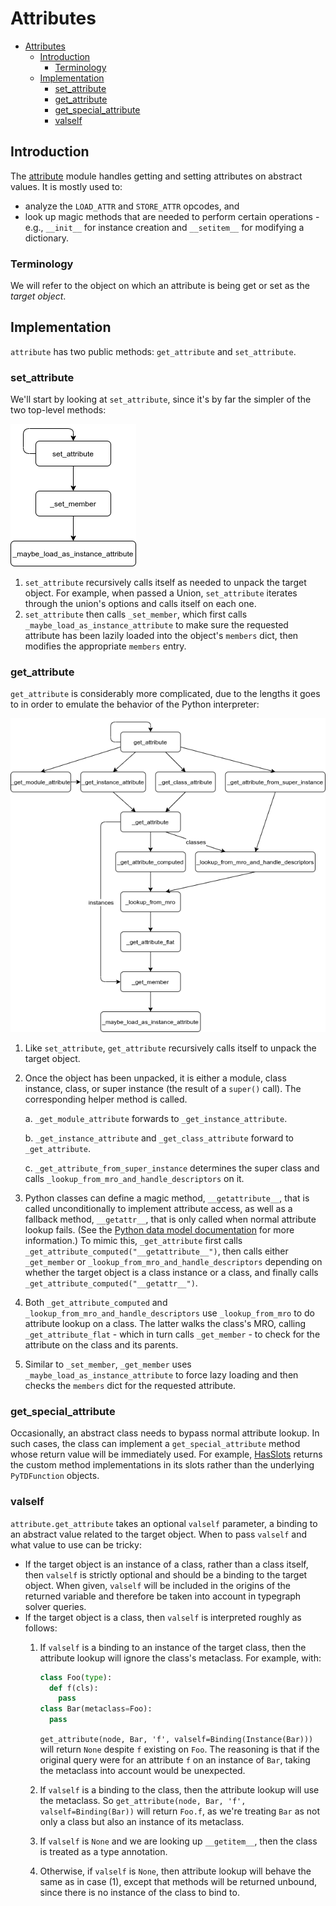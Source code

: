 # Attributes

<!--* freshness: { owner: 'rechen' reviewed: '2020-12-08' } *-->

<!--ts-->
   * [Attributes](#attributes)
      * [Introduction](#introduction)
         * [Terminology](#terminology)
      * [Implementation](#implementation)
         * [set_attribute](#set_attribute)
         * [get_attribute](#get_attribute)
         * [get_special_attribute](#get_special_attribute)
         * [valself](#valself)

<!-- Added by: rechen, at: 2021-10-05T20:10-07:00 -->

<!--te-->

## Introduction

The [attribute] module handles getting and setting attributes on abstract
values. It is mostly used to:

* analyze the `LOAD_ATTR` and `STORE_ATTR` opcodes, and
* look up magic methods that are needed to perform certain operations - e.g.,
  `__init__` for instance creation and `__setitem__` for modifying a dictionary.

### Terminology

We will refer to the object on which an attribute is being get or set as the
*target object*.

## Implementation

`attribute` has two public methods: `get_attribute` and `set_attribute`.

### set_attribute

We'll start by looking at `set_attribute`, since it's by far the simpler of the
two top-level methods:

![set_attribute diagram](../images/set_attribute.png)

1. `set_attribute` recursively calls itself as needed to unpack the target
   object. For example, when passed a Union, `set_attribute` iterates through
   the union's options and calls itself on each one.
1. `set_attribute` then calls `_set_member`, which first calls
   `_maybe_load_as_instance_attribute` to make sure the requested attribute has
   been lazily loaded into the object's `members` dict, then modifies the
   appropriate `members` entry.

### get_attribute

`get_attribute` is considerably more complicated, due to the lengths it goes to
in order to emulate the behavior of the Python interpreter:

![get_attribute diagram](../images/get_attribute.png)

1. Like `set_attribute`, `get_attribute` recursively calls itself to unpack the
   target object.
1. Once the object has been unpacked, it is either a module, class instance,
   class, or super instance (the result of a `super()` call). The corresponding
   helper method is called.

   a. `_get_module_attribute` forwards to `_get_instance_attribute`.

   b. `_get_instance_attribute` and `_get_class_attribute` forward to
      `_get_attribute`.

   c. `_get_attribute_from_super_instance` determines the super class and calls
      `_lookup_from_mro_and_handle_descriptors` on it.
1. Python classes can define a magic method, `__getattribute__`, that is called
   unconditionally to implement attribute access, as well as a fallback method,
   `__getattr__`, that is only called when normal attribute lookup fails. (See
   the [Python data model documentation][python-attribute-access] for more
   information.) To mimic this, `_get_attribute` first calls
   `_get_attribute_computed("__getattribute__")`, then calls either
   `_get_member` or `_lookup_from_mro_and_handle_descriptors` depending on
   whether the target object is a class instance or a class, and finally calls
   `_get_attribute_computed("__getattr__")`.
1. Both `_get_attribute_computed` and `_lookup_from_mro_and_handle_descriptors`
   use `_lookup_from_mro` to do attribute lookup on a class. The latter walks
   the class's MRO, calling `_get_attribute_flat` - which in turn calls
   `_get_member` - to check for the attribute on the class and its parents.
1. Similar to `_set_member`, `_get_member` uses
   `_maybe_load_as_instance_attribute` to force lazy loading and then checks
   the `members` dict for the requested attribute.

### get_special_attribute

Occasionally, an abstract class needs to bypass normal attribute lookup. In such
cases, the class can implement a `get_special_attribute` method whose return
value will be immediately used. For example, [HasSlots][HasSlots] returns the
custom method implementations in its slots rather than the underlying
`PyTDFunction` objects.

### valself

`attribute.get_attribute` takes an optional `valself` parameter, a binding to an
abstract value related to the target object. When to pass `valself` and what
value to use can be tricky:

* If the target object is an instance of a class, rather than a class itself,
  then `valself` is strictly optional and should be a binding to the target
  object. When given, `valself` will be included in the origins of the returned
  variable and therefore be taken into account in typegraph solver queries.
* If the target object is a class, then `valself` is interpreted roughly as
  follows:
  1. If `valself` is a binding to an instance of the target class, then the
     attribute lookup will ignore the class's metaclass. For example, with:

     ```python
     class Foo(type):
       def f(cls):
         pass
     class Bar(metaclass=Foo):
       pass
     ```
     `get_attribute(node, Bar, 'f', valself=Binding(Instance(Bar)))` will return
     `None` despite `f` existing on `Foo`. The reasoning is that if the original
     query were for an attribute `f` on an instance of `Bar`, taking the
     metaclass into account would be unexpected.
  1. If `valself` is a binding to the class, then the attribute lookup will use
     the metaclass. So `get_attribute(node, Bar, 'f', valself=Binding(Bar))`
     will return `Foo.f`, as we're treating `Bar` as not only a class but also
     an instance of its metaclass.
  1. If `valself` is `None` and we are looking up `__getitem__`, then the class
     is treated as a type annotation.
  1. Otherwise, if `valself` is `None`, then attribute lookup will behave the
     same as in case (1), except that methods will be returned unbound, since
     there is no instance of the class to bind to.

[attribute]: https://github.com/google/pytype/blob/master/pytype/attribute.py

[HasSlots]: https://github.com/google/pytype/blob/e760fd4c9f4fbfc2626db0f9a959d556e026b856/pytype/mixin.py#L128

[python-attribute-access]: https://docs.python.org/3/reference/datamodel.html#customizing-attribute-access
